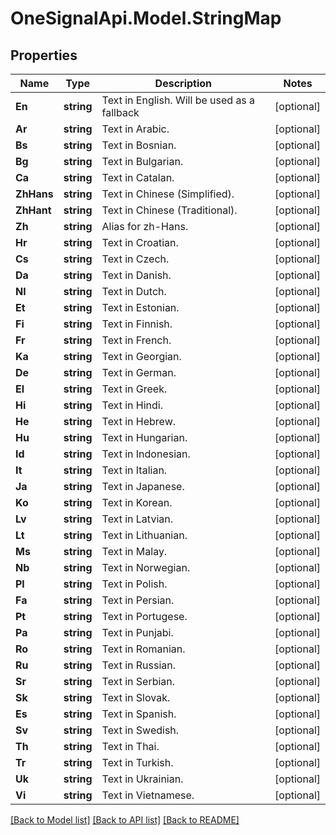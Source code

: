 # OneSignalApi.Model.StringMap

## Properties

Name | Type | Description | Notes
------------ | ------------- | ------------- | -------------
**En** | **string** | Text in English.  Will be used as a fallback | [optional] 
**Ar** | **string** | Text in Arabic. | [optional] 
**Bs** | **string** | Text in Bosnian. | [optional] 
**Bg** | **string** | Text in Bulgarian. | [optional] 
**Ca** | **string** | Text in Catalan. | [optional] 
**ZhHans** | **string** | Text in Chinese (Simplified). | [optional] 
**ZhHant** | **string** | Text in Chinese (Traditional). | [optional] 
**Zh** | **string** | Alias for zh-Hans. | [optional] 
**Hr** | **string** | Text in Croatian. | [optional] 
**Cs** | **string** | Text in Czech. | [optional] 
**Da** | **string** | Text in Danish. | [optional] 
**Nl** | **string** | Text in Dutch. | [optional] 
**Et** | **string** | Text in Estonian. | [optional] 
**Fi** | **string** | Text in Finnish. | [optional] 
**Fr** | **string** | Text in French. | [optional] 
**Ka** | **string** | Text in Georgian. | [optional] 
**De** | **string** | Text in German. | [optional] 
**El** | **string** | Text in Greek. | [optional] 
**Hi** | **string** | Text in Hindi. | [optional] 
**He** | **string** | Text in Hebrew. | [optional] 
**Hu** | **string** | Text in Hungarian. | [optional] 
**Id** | **string** | Text in Indonesian. | [optional] 
**It** | **string** | Text in Italian. | [optional] 
**Ja** | **string** | Text in Japanese. | [optional] 
**Ko** | **string** | Text in Korean. | [optional] 
**Lv** | **string** | Text in Latvian. | [optional] 
**Lt** | **string** | Text in Lithuanian. | [optional] 
**Ms** | **string** | Text in Malay. | [optional] 
**Nb** | **string** | Text in Norwegian. | [optional] 
**Pl** | **string** | Text in Polish. | [optional] 
**Fa** | **string** | Text in Persian. | [optional] 
**Pt** | **string** | Text in Portugese. | [optional] 
**Pa** | **string** | Text in Punjabi. | [optional] 
**Ro** | **string** | Text in Romanian. | [optional] 
**Ru** | **string** | Text in Russian. | [optional] 
**Sr** | **string** | Text in Serbian. | [optional] 
**Sk** | **string** | Text in Slovak. | [optional] 
**Es** | **string** | Text in Spanish. | [optional] 
**Sv** | **string** | Text in Swedish. | [optional] 
**Th** | **string** | Text in Thai. | [optional] 
**Tr** | **string** | Text in Turkish. | [optional] 
**Uk** | **string** | Text in Ukrainian. | [optional] 
**Vi** | **string** | Text in Vietnamese. | [optional] 

[[Back to Model list]](../README.md#documentation-for-models) [[Back to API list]](../README.md#documentation-for-api-endpoints) [[Back to README]](../README.md)

